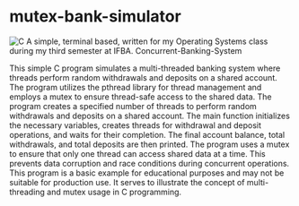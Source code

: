 # mutex-bank-simulator
![C](https://img.shields.io/badge/c-%2300599C.svg?style=for-the-badge&logo=c&logoColor=white)
A simple, terminal based, written for my Operating Systems class during my third semester at IFBA. 
Concurrent-Banking-System

This simple C program simulates a multi-threaded banking system where threads perform random withdrawals and deposits on a shared account. The program utilizes the pthread library for thread management and employs a mutex to ensure thread-safe access to the shared data.
The program creates a specified number of threads to perform random withdrawals and deposits on a shared account. The main function initializes the necessary variables, creates threads for withdrawal and deposit operations, and waits for their completion. The final account balance, total withdrawals, and total deposits are then printed. The program uses a mutex to ensure that only one thread can access shared data at a time. This prevents data corruption and race conditions during concurrent operations.
This program is a basic example for educational purposes and may not be suitable for production use. It serves to illustrate the concept of multi-threading and mutex usage in C programming.
